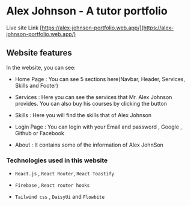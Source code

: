 # Alex Johnson - A tutor portfolio

Live site Link [https://alex-johnson-portfolio.web.app/](https://alex-johnson-portfolio.web.app/)

## Website features

In the website, you can see:

- Home Page : You can see 5 sections here(Navbar, Header, Services, Skills and Footer)

- Services : Here you can see the services that Mr. Alex Johnson provides. You can also buy his courses by clicking the button

- Skills : Here you will find the skills that of Alex Johnson

- Login Page : You can login with your Email and password , Google , Github or Facebook

- About : It contains some of the information of Alex JohnSon

### Technologies used in this website

- `React.js` , `React Router`, `React Toastify`

- `Firebase` , `React router hooks`

- `Tailwind css` , `DaisyUi` and `Flowbite`
